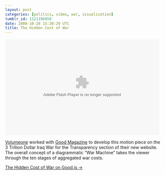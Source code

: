 ```yaml
---
layout: post
categories: [politics, video, war, visualization]
tumblr_id: 1121196950  
date: 2008-10-28 15:30:29 UTC
title: The Hidden Cost of War
---
```


<object height="311" width="500"><param name="movie" value="http://www.good.is/wp-content/plugins/video/component.swf"/><param name="allowScriptAccess" value="always" /><param name="allowFullScreen" value="true"/><param name="flashvars" value="video=http://s3.amazonaws.com/www.goodmagazine.com/videos/cost_of_war.mp4&image=http://www.good.is/wp-content/themes/goodv1/images/defaultimg_video.gif&title=The Hidden Cost of War&doubleClickUrl=http://www.good.is/?p=12104"/><embed src="http://www.good.is/wp-content/plugins/video/component.swf?video=http://s3.amazonaws.com/www.goodmagazine.com/videos/cost_of_war.mp4&image=http://www.good.is/wp-content/themes/goodv1/images/defaultimg_video.gif&title=The Hidden Cost of War&doubleClickUrl=http://www.good.is/?p=12104" type="application/x-shockwave-flash" width="500" height="311" allowFullScreen="true"></embed></object>

<a href="http://volumeone.com/">Volumeone</a> worked with <a href="http://www.good.is/">Good Magazine</a> to develop this motion piece on the 3 Trillion Dollar Iraq War for the Transparency section of their new website. The overall concept of a diagrammatic “War Machine” takes the viewer through the ten stages of aggregated war costs.

<a href="http://www.good.is/?p=12104">The Hidden Cost of War on Good.is →</a>
